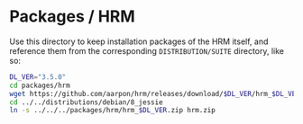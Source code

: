 # Packages / HRM

Use this directory to keep installation packages of the HRM itself, and
reference them from the corresponding `DISTRIBUTION/SUITE` directory, like so:

```bash
DL_VER="3.5.0"
cd packages/hrm
wget https://github.com/aarpon/hrm/releases/download/$DL_VER/hrm_$DL_VER.zip
cd ../../distributions/debian/8_jessie
ln -s ../../../packages/hrm/hrm_$DL_VER.zip hrm.zip
```